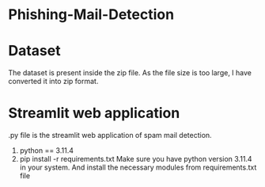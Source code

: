 # Phishing-Mail-Detection
# Dataset 
The dataset is present inside the zip file. As the file size is too large, I have converted it into zip format.
# Streamlit web application
.py file is the streamlit web application of spam mail detection. 
1) python == 3.11.4
2) pip install -r requirements.txt
Make sure you have python version 3.11.4 in your system. And install the necessary modules from requirements.txt file
